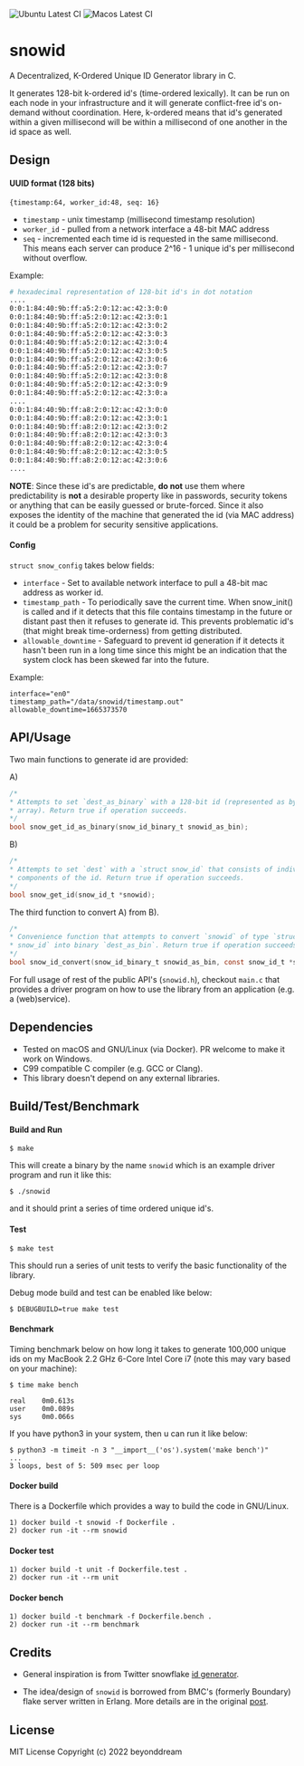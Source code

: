 ![Ubuntu Latest CI](https://github.com/beyonddream/snowid/workflows/Makefile%20CI/badge.svg)
![Macos Latest CI](https://github.com/beyonddream/snowid/workflows/Makefile%20CI%20(MacOS)/badge.svg)

# snowid

A Decentralized, K-Ordered Unique ID Generator library in C.

It generates 128-bit k-ordered id's (time-ordered lexically). It can be run on each node in your
infrastructure and it will generate conflict-free id's on-demand without coordination. Here, k-ordered means that id's generated within a given millisecond will be within a millisecond of one another in the id space as well.

## Design

#### UUID format (128 bits)

```
{timestamp:64, worker_id:48, seq: 16}
```

* `timestamp` - unix timestamp (millisecond timestamp resolution)
* `worker_id` - pulled from a network interface a 48-bit MAC address
* `seq` - incremented each time id is requested in the same millisecond. This means each server can produce 2^16 - 1 unique id's per millisecond without overflow.

Example:

```sh
# hexadecimal representation of 128-bit id's in dot notation
....
0:0:1:84:40:9b:ff:a5:2:0:12:ac:42:3:0:0
0:0:1:84:40:9b:ff:a5:2:0:12:ac:42:3:0:1
0:0:1:84:40:9b:ff:a5:2:0:12:ac:42:3:0:2
0:0:1:84:40:9b:ff:a5:2:0:12:ac:42:3:0:3
0:0:1:84:40:9b:ff:a5:2:0:12:ac:42:3:0:4
0:0:1:84:40:9b:ff:a5:2:0:12:ac:42:3:0:5
0:0:1:84:40:9b:ff:a5:2:0:12:ac:42:3:0:6
0:0:1:84:40:9b:ff:a5:2:0:12:ac:42:3:0:7
0:0:1:84:40:9b:ff:a5:2:0:12:ac:42:3:0:8
0:0:1:84:40:9b:ff:a5:2:0:12:ac:42:3:0:9
0:0:1:84:40:9b:ff:a5:2:0:12:ac:42:3:0:a
....
0:0:1:84:40:9b:ff:a8:2:0:12:ac:42:3:0:0
0:0:1:84:40:9b:ff:a8:2:0:12:ac:42:3:0:1
0:0:1:84:40:9b:ff:a8:2:0:12:ac:42:3:0:2
0:0:1:84:40:9b:ff:a8:2:0:12:ac:42:3:0:3
0:0:1:84:40:9b:ff:a8:2:0:12:ac:42:3:0:4
0:0:1:84:40:9b:ff:a8:2:0:12:ac:42:3:0:5
0:0:1:84:40:9b:ff:a8:2:0:12:ac:42:3:0:6
....
```
**NOTE**: Since these id's are predictable, **do not** use them where predictability is **not** a desirable property like in passwords, security tokens or anything that can be easily guessed or brute-forced. Since it also exposes the identity of the machine that generated the id (via MAC address) it could be a problem for security sensitive applications.

#### Config

`struct snow_config` takes below fields:

* `interface` - Set to available network interface to pull a 48-bit mac address as worker id.
* `timestamp_path` - To periodically save the current time. When snow_init() is called and if it detects
that this file contains timestamp in the future or distant past then it refuses to generate id. This prevents problematic id's (that might break time-orderness) from getting distributed.
* `allowable_downtime` - Safeguard to prevent id generation if it detects it hasn't been run in a long time
since this might be an indication that the system clock has been skewed far into the future.

Example:
```
interface="en0"
timestamp_path="/data/snowid/timestamp.out"
allowable_downtime=1665373570
```

## API/Usage

Two main functions to generate id are provided:

A)
```c
/*
* Attempts to set `dest_as_binary` with a 128-bit id (represented as byte 
* array). Return true if operation succeeds. 
*/
bool snow_get_id_as_binary(snow_id_binary_t snowid_as_bin);
```
B)
```c
/*
* Attempts to set `dest` with a `struct snow_id` that consists of individual 
* components of the id. Return true if operation succeeds.
*/
bool snow_get_id(snow_id_t *snowid);
```

The third function to convert A) from B).
```c
/*
* Convenience function that attempts to convert `snowid` of type `struct 
* snow_id` into binary `dest_as_bin`. Return true if operation succeeds.
*/
bool snow_id_convert(snow_id_binary_t snowid_as_bin, const snow_id_t *snowid);
```

For full usage of rest of the public API's (`snowid.h`), checkout `main.c` that provides a driver program on how to use the library from an application (e.g. a (web)service).

## Dependencies

* Tested on macOS and GNU/Linux (via Docker). PR welcome to make it work on Windows.
* C99 compatible C compiler (e.g. GCC or Clang).
* This library doesn't depend on any external libraries.  

## Build/Test/Benchmark

#### Build and Run

```
$ make
```
This will create a binary by the name `snowid` which is an example driver program and run it like this:
```
$ ./snowid
```
and it should print a series of time ordered unique id's.

#### Test

```
$ make test
```
This should run a series of unit tests to verify the basic functionality of the library.

Debug mode build and test can be enabled like below:

```
$ DEBUGBUILD=true make test
```

#### Benchmark

Timing benchmark below on how long it takes to generate 100,000 unique ids on my MacBook 2.2 GHz 6-Core Intel Core i7 (note this may vary based on your machine):

```
$ time make bench

real    0m0.613s
user    0m0.089s
sys     0m0.066s
```

If you have python3 in your system, then u can run it like below:

```
$ python3 -m timeit -n 3 "__import__('os').system('make bench')"
...
3 loops, best of 5: 509 msec per loop
```

#### Docker build

There is a Dockerfile which provides a way to build the code in GNU/Linux.

```
1) docker build -t snowid -f Dockerfile .
2) docker run -it --rm snowid
```

#### Docker test

```
1) docker build -t unit -f Dockerfile.test .
2) docker run -it --rm unit
```

#### Docker bench

```
1) docker build -t benchmark -f Dockerfile.bench .
2) docker run -it --rm benchmark
```

## Credits

* General inspiration is from Twitter snowflake [id generator](https://blog.twitter.com/engineering/en_us/a/2010/announcing-snowflake).

* The idea/design of `snowid` is borrowed from BMC's (formerly Boundary) flake server written in Erlang.
More details are in the original [post](http://archive.is/2015.07.08-082503/http://www.boundary.com/blog/2012/01/flake-a-decentralized-k-ordered-unique-id-generator-in-erlang/).


## License

MIT License
Copyright (c) 2022 beyonddream
